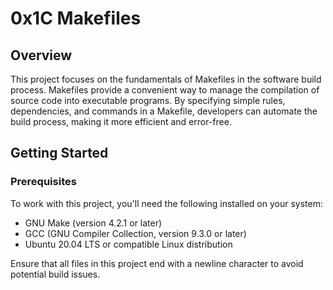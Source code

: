 # 0x1C Makefiles

## Overview

This project focuses on the fundamentals of Makefiles in the software build process. Makefiles provide a convenient way to manage the compilation of source code into executable programs. By specifying simple rules, dependencies, and commands in a Makefile, developers can automate the build process, making it more efficient and error-free.

## Getting Started

### Prerequisites

To work with this project, you'll need the following installed on your system:
- GNU Make (version 4.2.1 or later)
- GCC (GNU Compiler Collection, version 9.3.0 or later)
- Ubuntu 20.04 LTS or compatible Linux distribution

Ensure that all files in this project end with a newline character to avoid potential build issues.
